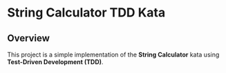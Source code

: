 # String Calculator TDD Kata

## Overview

This project is a simple implementation of the **String Calculator** kata using **Test-Driven Development (TDD)**. 

